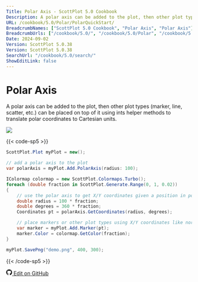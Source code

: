 ```yaml
---
Title: Polar Axis - ScottPlot 5.0 Cookbook
Description: A polar axis can be added to the plot, then other plot types (marker, line, scatter, etc.) can be placed on top of it using ints helper methods to translate polar coordinates to Cartesian units.
URL: /cookbook/5.0/Polar/PolarQuickStart/
BreadcrumbNames: ["ScottPlot 5.0 Cookbook", "Polar Axis", "Polar Axis"]
BreadcrumbUrls: ["/cookbook/5.0/", "/cookbook/5.0/Polar", "/cookbook/5.0/Polar/PolarQuickStart"]
Date: 2024-09-02
Version: ScottPlot 5.0.38
Version: ScottPlot 5.0.38
SearchUrl: "/cookbook/5.0/search/"
ShowEditLink: false
---
```


# Polar Axis


A polar axis can be added to the plot, then other plot types (marker, line, scatter, etc.) can be placed on top of it using ints helper methods to translate polar coordinates to Cartesian units.

[![](/cookbook/5.0/images/PolarQuickStart.png?240902145058)](/cookbook/5.0/images/PolarQuickStart.png?240902145058)

{{< code-sp5 >}}

```cs
ScottPlot.Plot myPlot = new();

// add a polar axis to the plot
var polarAxis = myPlot.Add.PolarAxis(radius: 100);

IColormap colormap = new ScottPlot.Colormaps.Turbo();
foreach (double fraction in ScottPlot.Generate.Range(0, 1, 0.02))
{
    // use the polar axis to get X/Y coordinates given a position in polar space
    double radius = 100 * fraction;
    double degrees = 360 * fraction;
    Coordinates pt = polarAxis.GetCoordinates(radius, degrees);

    // place markers or other plot types using X/Y coordinates like normal
    var marker = myPlot.Add.Marker(pt);
    marker.Color = colormap.GetColor(fraction);
}

myPlot.SavePng("demo.png", 400, 300);

```

{{< /code-sp5 >}}

<a href='https://github.com/ScottPlot/ScottPlot/blob/main/src/ScottPlot5/ScottPlot5%20Cookbook/Recipes/PlotTypes/Polar.cs'><svg xmlns="http://www.w3.org/2000/svg" width="16" height="16" fill="currentColor" class="mb-1 bi bi-github" viewBox="0 0 16 16">
  <path d="M8 0C3.58 0 0 3.58 0 8c0 3.54 2.29 6.53 5.47 7.59.4.07.55-.17.55-.38 0-.19-.01-.82-.01-1.49-2.01.37-2.53-.49-2.69-.94-.09-.23-.48-.94-.82-1.13-.28-.15-.68-.52-.01-.53.63-.01 1.08.58 1.23.82.72 1.21 1.87.87 2.33.66.07-.52.28-.87.51-1.07-1.78-.2-3.64-.89-3.64-3.95 0-.87.31-1.59.82-2.15-.08-.2-.36-1.02.08-2.12 0 0 .67-.21 2.2.82.64-.18 1.32-.27 2-.27s1.36.09 2 .27c1.53-1.04 2.2-.82 2.2-.82.44 1.1.16 1.92.08 2.12.51.56.82 1.27.82 2.15 0 3.07-1.87 3.75-3.65 3.95.29.25.54.73.54 1.48 0 1.07-.01 1.93-.01 2.2 0 .21.15.46.55.38A8.01 8.01 0 0 0 16 8c0-4.42-3.58-8-8-8"/>
</svg> Edit on GitHub</a>

